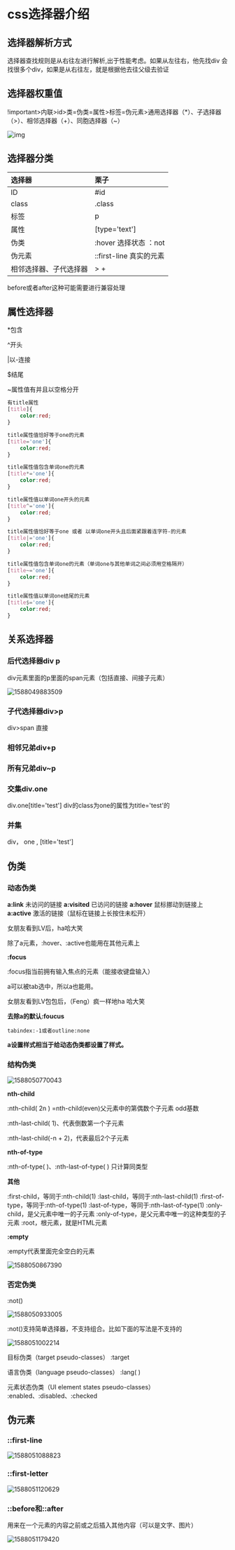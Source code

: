 # css选择器介绍

## 选择器解析方式

选择器查找规则是从右往左进行解析,出于性能考虑。如果从左往右，他先找div 会找很多个div，如果是从右往左，就是根据他去往父级去验证

## 选择器权重值

!important>内联>id>类=伪类=属性>标签=伪元素>通用选择器（*）、子选择器（>）、相邻选择器（+）、同胞选择器（~）

![img](../../.vuepress/public/assets/img/20181104171830408.png)

## 选择器分类

| 选择器                 | 栗子                     |
| :--------------------- | :----------------------- |
| ID                     | #id                      |
| class                  | .class                   |
| 标签                   | p                        |
| 属性                   | [type='text']            |
| 伪类                   | :hover 选择状态  ：not   |
| 伪元素                 | ::first-line  真实的元素 |
| 相邻选择器、子代选择器 | > +                      |

before或者after这种可能需要进行兼容处理

## 属性选择器

*包含

^开头

|以-连接

$结尾

~属性值有并且以空格分开

```css
有title属性
[title]{
	color:red;
}

title属性值恰好等于one的元素
[title='one']{ 
	color:red;
}

title属性值包含单词one的元素
[title*='one']{ 
	color:red;
}

title属性值以单词one开头的元素
[title^='one']{ 
	color:red;
}

title属性值恰好等于one 或者 以单词one开头且后面紧跟着连字符-的元素
[title|='one']{ 
	color:red;
}

title属性值包含单词one的元素（单词one与其他单词之间必须用空格隔开）
[title~='one']{ 
	color:red;
}

title属性值以单词one结尾的元素
[title$='one']{ 
	color:red;
}
```

## 关系选择器

### 后代选择器div p

div元素里面的p里面的span元素（包括直接、间接子元素）

![1588049883509](../../.vuepress/public/assets/img/1588049883509.png)

### 子代选择器div>p

div>span 直接

### 相邻兄弟div+p

### 所有兄弟div~p

### 交集div.one

div.one[title='test']  div的class为one的属性为title='test'的

### 并集

div， one , [title='test']

## 伪类

### 动态伪类

**a:link** 未访问的链接
**a:visited** 已访问的链接
**a:hover** 鼠标挪动到链接上
**a:active** 激活的链接（鼠标在链接上长按住未松开）

女朋友看到LV后，ha哈大笑

除了a元素，:hover、:active也能用在其他元素上

**:focus**

:focus指当前拥有输入焦点的元素（能接收键盘输入）

a可以被tab选中，所以a也能用。

女朋友看到LV包包后，（Feng）疯一样地ha 哈大笑

**去除a的默认:foucus**

```
tabindex:-1或者outline:none
```

**a设置样式相当于给动态伪类都设置了样式。**

### 结构伪类

![1588050770043](../../.vuepress/public/assets/img/1588050770043.png)

**nth-child**

:nth-child( 2n ) =nth-child(even)父元素中的第偶数个子元素 odd基数

:nth-last-child( 1)、代表倒数第一个子元素

:nth-last-child(-n + 2)，代表最后2个子元素

**nth-of-type**

:nth-of-type( )、:nth-last-of-type( ) 只计算同类型

**其他**

:first-child，等同于:nth-child(1)
:last-child，等同于:nth-last-child(1)
:first-of-type，等同于:nth-of-type(1)
:last-of-type，等同于:nth-last-of-type(1)
:only-child，是父元素中唯一的子元素
:only-of-type，是父元素中唯一的这种类型的子元素
:root，根元素，就是HTML元素

**:empty**

:empty代表里面完全空白的元素

![1588050867390](../../.vuepress/public/assets/img/1588050867390.png)

### 否定伪类

:not()

![1588050933005](../../.vuepress/public/assets/img/1588050933005.png)

:not()支持简单选择器，不支持组合。比如下面的写法是不支持的

![1588051002214](../../.vuepress/public/assets/img/1588051002214.png)

目标伪类（target pseudo-classes）
:target

语言伪类（language pseudo-classes）
:lang( )

元素状态伪类（UI element states pseudo-classes）
:enabled、:disabled、:checked

## 伪元素

### ::first-line  

![1588051088823](../../.vuepress/public/assets/img/1588051088823.png)

### ::first-letter 

![1588051120629](../../.vuepress/public/assets/img/1588051120629.png)

### ::before和::after

用来在一个元素的内容之前或之后插入其他内容（可以是文字、图片）

![1588051179420](../../.vuepress/public/assets/img/1588051179420.png)